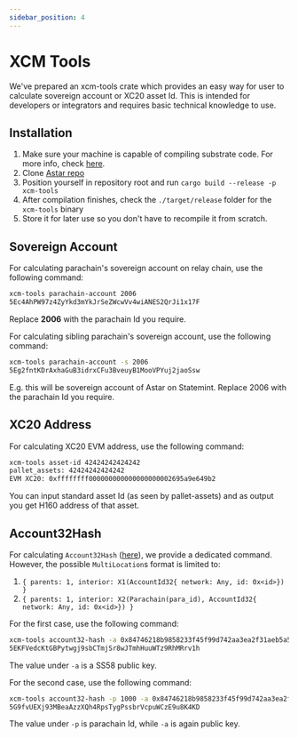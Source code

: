 ```yaml
---
sidebar_position: 4
---
```


# XCM Tools

We've prepared an xcm-tools crate which provides an easy way for user to calculate sovereign account or XC20 asset Id. This is intended for developers or integrators and requires basic technical knowledge to use.

## Installation

1. Make sure your machine is capable of compiling substrate code. For more info, check [here](https://docs.substrate.io/install/).
2. Clone [Astar repo](https://github.com/AstarNetwork/Astar)
3. Position yourself in repository root and run `cargo build --release -p xcm-tools`
4. After compilation finishes, check the `./target/release` folder for the `xcm-tools` binary
5. Store it for later use so you don't have to recompile it from scratch.

## Sovereign Account

For calculating parachain's sovereign account on relay chain, use the following command:

```bash
xcm-tools parachain-account 2006
5Ec4AhPW97z4ZyYkd3mYkJrSeZWcwVv4wiANES2QrJi1x17F
```

Replace **2006** with the parachain Id you require.

For calculating sibling parachain's sovereign account, use the following command:
```bash
xcm-tools parachain-account -s 2006
5Eg2fntKDrAxhaGuB3idrxCFu3BveuyB1MooVPYuj2jaoSsw
```

E.g. this will be sovereign account of Astar on Statemint.
Replace 2006 with the parachain Id you require.

## XC20 Address

For calculating XC20 EVM address, use the following command:
```bash
xcm-tools asset-id 42424242424242
pallet_assets: 42424242424242
EVM XC20: 0xffffffff000000000000000000002695a9e649b2
```

You can input standard asset Id (as seen by pallet-assets) and as output you get H160 address of that asset.

## Account32Hash

For calculating `Account32Hash` ([here](https://github.com/paritytech/polkadot/blob/master/xcm/xcm-builder/src/location_conversion.rs#L25)), we provide a dedicated command. However, the possible `MultiLocation`s format is limited to:

1. `{ parents: 1, interior: X1(AccountId32{ network: Any, id: 0x<id>}) }`
2. `{ parents: 1, interior: X2(Parachain(para_id), AccountId32{ network: Any, id: 0x<id>}) }`

For the first case, use the following command:
```bash
xcm-tools account32-hash -a 0x84746218b9858233f45f99d742aa3ea2f31aeb5a525938f240fdee3000000000
5EKFVedcKtGBPytwgj9sbCTmjSr8wJTmhHuuWTz9RhMRrv1h
```
The value under `-a` is a SS58 public key.

For the second case, use the following command:
```bash
xcm-tools account32-hash -p 1000 -a 0x84746218b9858233f45f99d742aa3ea2f31aeb5a525938f240fdee3000000000
5G9fvUEXj93MBeaAzzXQh4RpsTygPssbrVcpuWCzE9u8K4KD
```
The value under `-p` is parachain Id, while `-a` is again public key.
